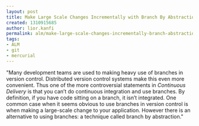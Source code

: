 ```yaml
---
layout: post
title: Make Large Scale Changes Incrementally with Branch By Abstraction
created: 1310915685
author: lior.kanfi
permalink: alm/make-large-scale-changes-incrementally-branch-abstraction
tags:
- ALM
- git
- mercurial
---
```

<p>&quot;Many development teams are used to making heavy use of branches in  version control. Distributed version control systems make this even more  convenient. Thus one of the more controversial statements in <em>Continuous Delivery</em>  is that you can&rsquo;t do continuous integration and use branches. By  definition, if you have code sitting on a branch, it isn&rsquo;t integrated.  One common case when it seems obvious to use branches in version control  is when making a large-scale change to your application. However there  is an alternative to using branches: a technique called branch by  abstraction.&quot;</p>
